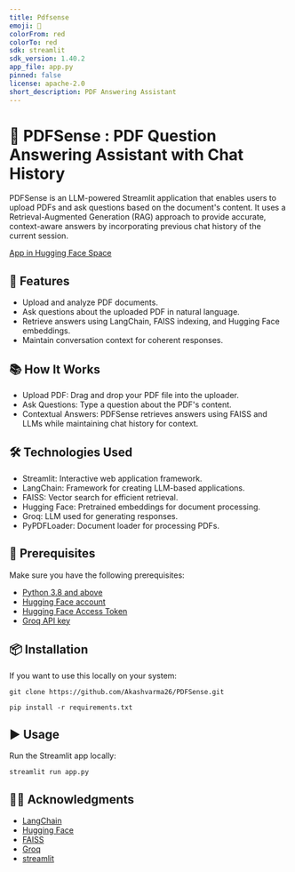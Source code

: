 ```yaml
---
title: Pdfsense
emoji: 📜
colorFrom: red
colorTo: red
sdk: streamlit
sdk_version: 1.40.2
app_file: app.py
pinned: false
license: apache-2.0
short_description: PDF Answering Assistant
---
```


# 📜 PDFSense : PDF Question Answering Assistant with Chat History           

PDFSense is an LLM-powered Streamlit application that enables users to upload PDFs and ask questions based on the document's content. It uses a Retrieval-Augmented Generation (RAG) approach to provide accurate, context-aware answers by incorporating previous chat history of the current session.               

[App in Hugging Face Space](https://huggingface.co/spaces/AkashVD26/pdfsense)

## 🚀 Features
- Upload and analyze PDF documents.
- Ask questions about the uploaded PDF in natural language.
- Retrieve answers using LangChain, FAISS indexing, and Hugging Face embeddings.
- Maintain conversation context for coherent responses.    

## 📚 How It Works
- Upload PDF: Drag and drop your PDF file into the uploader.
- Ask Questions: Type a question about the PDF's content.
- Contextual Answers: PDFSense retrieves answers using FAISS and LLMs while maintaining chat history for context.

## 🛠️ Technologies Used         
- Streamlit: Interactive web application framework.
- LangChain: Framework for creating LLM-based applications.
- FAISS: Vector search for efficient retrieval.
- Hugging Face: Pretrained embeddings for document processing.
- Groq: LLM used for generating responses.
- PyPDFLoader: Document loader for processing PDFs.             

## 🧩 Prerequisites
Make sure you have the following prerequisites:

- [Python 3.8 and above](https://www.python.org)
- [Hugging Face account](https://huggingface.co)
- [Hugging Face Access Token](https://huggingface.co/settings/tokens)
- [Groq API key](https://console.groq.com/keys)

## 📦 Installation
If you want to use this locally on your system:

```
git clone https://github.com/Akashvarma26/PDFSense.git
```

```
pip install -r requirements.txt
```

## ▶️ Usage
Run the Streamlit app locally:
```
streamlit run app.py
```

## 🙋‍♂️ Acknowledgments
- [LangChain](https://www.langchain.com)
- [Hugging Face](https://huggingface.co)
- [FAISS](https://ai.meta.com/tools/faiss/)
- [Groq](https://groq.com)
- [streamlit](https://www.langchain.com)